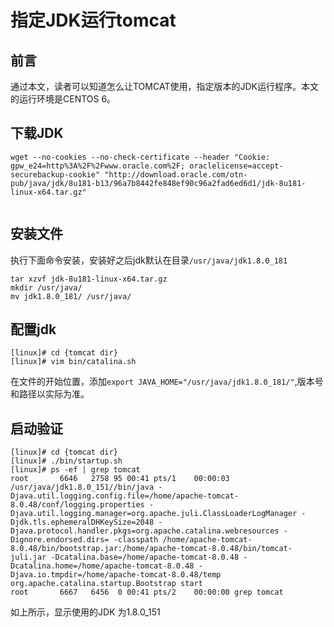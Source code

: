 # 指定JDK运行tomcat

## 前言

通过本文，读者可以知道怎么让TOMCAT使用，指定版本的JDK运行程序。本文的运行环境是CENTOS 6。

## 下载JDK

```
wget --no-cookies --no-check-certificate --header "Cookie: gpw_e24=http%3A%2F%2Fwww.oracle.com%2F; oraclelicense=accept-securebackup-cookie" "http://download.oracle.com/otn-pub/java/jdk/8u181-b13/96a7b8442fe848ef90c96a2fad6ed6d1/jdk-8u181-linux-x64.tar.gz"


```

## 安装文件

执行下面命令安装，安装好之后jdk默认在目录``/usr/java/jdk1.8.0_181``

```
tar xzvf jdk-8u181-linux-x64.tar.gz 
mkdir /usr/java/
mv jdk1.8.0_181/ /usr/java/
```

## 配置jdk

```
[linux]# cd {tomcat dir}
[linux]# vim bin/catalina.sh
```
在文件的开始位置，添加``export JAVA_HOME="/usr/java/jdk1.8.0_181/"``,版本号和路径以实际为准。

## 启动验证

```
[linux]# cd {tomcat dir}
[linux]# ./bin/startup.sh
[linux]# ps -ef | grep tomcat 
root       6646   2758 95 00:41 pts/1    00:00:03 /usr/java/jdk1.8.0_151//bin/java -Djava.util.logging.config.file=/home/apache-tomcat-8.0.48/conf/logging.properties -Djava.util.logging.manager=org.apache.juli.ClassLoaderLogManager -Djdk.tls.ephemeralDHKeySize=2048 -Djava.protocol.handler.pkgs=org.apache.catalina.webresources -Dignore.endorsed.dirs= -classpath /home/apache-tomcat-8.0.48/bin/bootstrap.jar:/home/apache-tomcat-8.0.48/bin/tomcat-juli.jar -Dcatalina.base=/home/apache-tomcat-8.0.48 -Dcatalina.home=/home/apache-tomcat-8.0.48 -Djava.io.tmpdir=/home/apache-tomcat-8.0.48/temp org.apache.catalina.startup.Bootstrap start
root       6667   6456  0 00:41 pts/2    00:00:00 grep tomcat

```

如上所示，显示使用的JDK 为1.8.0_151
